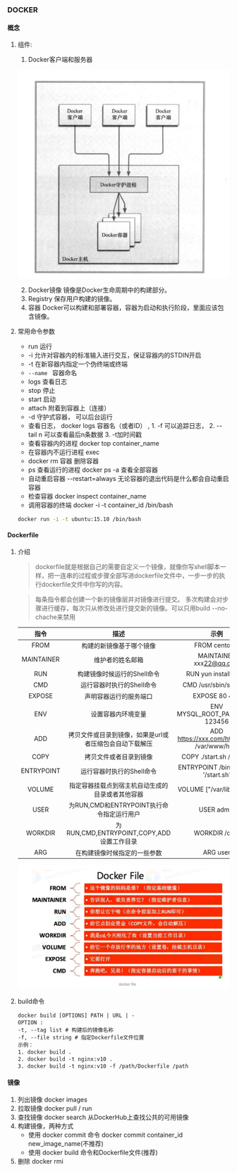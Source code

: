 ### DOCKER

#### 概念
1. 组件:
    1. Docker客户端和服务器
   
     ![avator](images/Docker架构.jpg)

    2. Docker镜像  镜像是Docker生命周期中的构建部分。
    3. Registry 保存用户构建的镜像。
    4. 容器 Docker可以构建和部署容器，容器为启动和执行阶段，里面应该包含镜像。
2. 常用命令参数
   - run 运行
   - -i 允许对容器内的标准输入进行交互，保证容器内的STDIN开启
   - -t 在新容器内指定一个伪终端或终端
   - ```--name ``` 容器命名
   - logs 查看日志
   - stop 停止
   - start  启动
   - attach 附着到容器上（连接）
   - -d 守护式容器， 可以后台运行
   - 查看日志， docker logs  容器名（或者ID） , 1. -f 可以追踪日志， 2. --tail n 可以查看最后n条数据 3. -t加时间戳
   - 查看容器内的进程 docker top container_name
   - 在容器内不运行进程 exec
   - docker rm 容器  删除容器
   - ps 查看运行的进程  docker ps -a 查看全部容器
   - 自动重启容器  --restart=always 无论容器的退出代码是什么都会自动重启容器
   - 检查容器 docker inspect container_name
   - 调用容器的终端 docker -i -t container_id /bin/bash


    ```bash
    docker run -i -t ubuntu:15.10 /bin/bash
    ```
#### Dockerfile
1. 介绍
   > dockerfile就是根据自己的需要自定义一个镜像，就像你写shell脚本一样，把一连串的过程或步骤全部写进dockerfile文件中，一步一步的执行dockerfile文件中你写的内容。

   > 每条指令都会创建一个新的镜像层并对镜像进行提交。
   > 多次构建会对步骤进行缓存，每次只从修改处进行提交新的镜像。可以只用build --no-chache来禁用

    指令|描述|示例
    :-:|:-:|:-:
    FROM|构建的新镜像基于哪个镜像| FROM centos:6
    MAINTAINER|维护者的姓名邮箱 | MAINTAINER xxx<22@qq.com>
    RUN|构建镜像时候运行的Shell命令| RUN yun install httpd
    CMD| 运行容器时执行的Shell命令| CMD /usr/sbin/sshd -D
    EXPOSE|声明容器运行的服务端口| EXPOSE 80 443
    ENV | 设置容器内环境变量| ENV MYSQL_ROOT_PASSWORD 123456
    ADD| 拷贝文件或目录到镜像，如果是url或者压缩包会自动下载解压| ADD https://xxx.com/html.tar.gz /var/www/html
    COPY | 拷贝文件或者目录到镜像| COPY ./start.sh /start.sh
    ENTRYPOINT| 运行容器时执行的Shell命令| ENTRYPOINT /bin.bash -c '/start.sh'
    VOLUME| 指定容器挂载点到宿主机自动生成的目录或者其他容器| VOLUME ["/var/lib/mysql"]
    USER | 为RUN,CMD和ENTRYPOINT执行命令指定运行用户| USER admin
    WORKDIR| 为RUN,CMD,ENTRYPOINT,COPY,ADD设置工作目录| WORKDIR /data
    ARG| 在构建镜像时候指定的一些参数| ARG user

    ![avator](images/dockerfile.png)

2. build命令
   ```
   docker build [OPTIONS] PATH | URL | -
   OPTION :
   -t, --tag list # 构建后的镜像名称
   -f, --file string # 指定Dockerfile文件位置
   示例：
   1. docker build .
   2. docker build -t nginx:v10 .
   3. docker build -t nginx:v10 -f /path/Dockerfile /path
   ```

#### 镜像
1. 列出镜像 docker images
2. 拉取镜像 docker pull / run 
3. 查找镜像 docker search   从DockerHub上查找公共的可用镜像
4. 构建镜像，两种方式 
    - 使用 docker commit 命令 docker commit container_id new_image_name(不推荐)
    - 使用 docker build 命令和Dockerfile文件(推荐)
5. 删除 docker rmi
